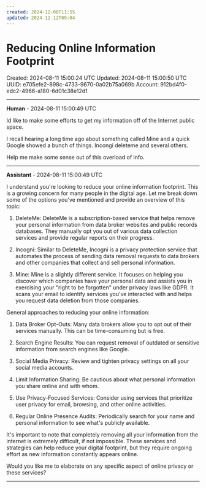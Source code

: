```yaml
---
created: 2024-12-08T11:55
updated: 2024-12-12T09:04
---
```

# Reducing Online Information Footprint

Created: 2024-08-11 15:00:24 UTC
Updated: 2024-08-11 15:00:50 UTC
UUID: e705efe2-898c-4733-9670-0a02b75a069b
Account: 912bd4f0-edc2-4966-a180-6d01c38e12d1

---

**Human** - 2024-08-11 15:00:49 UTC

Id like to make some efforts to get my information off of the Internet public space. 

I recall hearing a long time ago about something called Mine and a quick Google showed a bunch of things. Incongi deleteme and several others. 

Help me make some sense out of this overload of info.

---

**Assistant** - 2024-08-11 15:00:49 UTC

 I understand you're looking to reduce your online information footprint. This is a growing concern for many people in the digital age. Let me break down some of the options you've mentioned and provide an overview of this topic:

1. DeleteMe:
DeleteMe is a subscription-based service that helps remove your personal information from data broker websites and public records databases. They manually opt you out of various data collection services and provide regular reports on their progress.

2. Incogni:
Similar to DeleteMe, Incogni is a privacy protection service that automates the process of sending data removal requests to data brokers and other companies that collect and sell personal information.

3. Mine:
Mine is a slightly different service. It focuses on helping you discover which companies have your personal data and assists you in exercising your "right to be forgotten" under privacy laws like GDPR. It scans your email to identify services you've interacted with and helps you request data deletion from those companies.

General approaches to reducing your online information:

1. Data Broker Opt-Outs: 
   Many data brokers allow you to opt out of their services manually. This can be time-consuming but is free.

2. Search Engine Results:
   You can request removal of outdated or sensitive information from search engines like Google.

3. Social Media Privacy:
   Review and tighten privacy settings on all your social media accounts.

4. Limit Information Sharing:
   Be cautious about what personal information you share online and with whom.

5. Use Privacy-Focused Services:
   Consider using services that prioritize user privacy for email, browsing, and other online activities.

6. Regular Online Presence Audits:
   Periodically search for your name and personal information to see what's publicly available.

It's important to note that completely removing all your information from the internet is extremely difficult, if not impossible. These services and strategies can help reduce your digital footprint, but they require ongoing effort as new information constantly appears online.

Would you like me to elaborate on any specific aspect of online privacy or these services?

---

